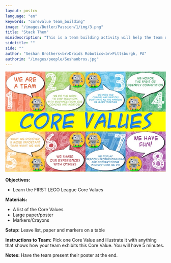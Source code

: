 ```yaml
---
layout: postcv
language: "en"
keywords: "corevalue team_building"
image: "/images/Butler/Passion/1/img/3.png"
title: "Stack Them"
minidescription: "This is a team building activity will help the team understand the Core Values."
sidetitle: ""
side: ""
author: "Seshan Brothers<br>Droids Robotics<br>Pittsburgh, PA"
authorim: "/images/people/Seshanbros.jpg"
---
```



<img src="/images/CoreValues/CoreValues.jpg" style="max-width: 100%">

<b>Objectives:</b>
- Learn the FIRST LEGO League Core Values

<b>Materials:</b>
- A list of the Core Values
- Large paper/poster
- Markers/Crayons

<b>Setup:</b>
Leave list, paper and markers on a table

<b>Instructions to Team:</b>
Pick one Core Value and illustrate it with anything that shows how your team exhibits this Core Value. You will have 5 minutes.

<b>Notes:</b>
Have the team present their poster at the end.
